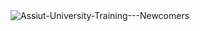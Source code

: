<img src="https://drive.google.com/open?id=1vM_OGh0UKdjk-BeCNkG4uV0sYvEON7yz" alt="Assiut-University-Training---Newcomers"/>
